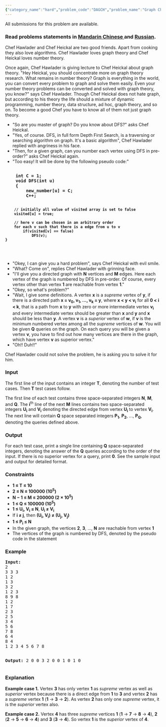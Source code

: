```yaml
---
{"category_name":"hard","problem_code":"DAGCH","problem_name":"Graph Challenge","languages_supported":{"0":"ADA","1":"ASM","2":"BASH","3":"BF","4":"C","5":"C99 strict","6":"CAML","7":"CLOJ","8":"CLPS","9":"CPP 4.3.2","10":"CPP 4.9.2","11":"CPP14","12":"CS2","13":"D","14":"ERL","15":"FORT","16":"FS","17":"GO","18":"HASK","19":"ICK","20":"ICON","21":"JAVA","22":"JS","23":"LISP clisp","24":"LISP sbcl","25":"LUA","26":"NEM","27":"NICE","28":"NODEJS","29":"PAS fpc","30":"PAS gpc","31":"PERL","32":"PERL6","33":"PHP","34":"PIKE","35":"PRLG","36":"PYTH","37":"PYTH 3.4","38":"RUBY","39":"SCALA","40":"SCM guile","41":"SCM qobi","42":"ST","43":"TCL","44":"TEXT","45":"WSPC"},"max_timelimit":2,"source_sizelimit":50000,"problem_author":"shiplu","problem_tester":"laycurse","date_added":"12-12-2013","tags":{"0":"feb14","1":"hard","2":"shiplu"},"editorial_url":"http://discuss.codechef.com/problems/DAGCH","time":{"view_start_date":1392629400,"submit_start_date":1392629400,"visible_start_date":1392629400,"end_date":1735669800},"layout":"problem"}
---
```

<span class="solution-visible-txt">All submissions for this problem are available.</span><h3> Read problems statements in <a target="_blank" href="http://www.codechef.com/download/translated/FEB14/mandarin/DAGCH.pdf">Mandarin Chinese </a> and <a target="_blank" href="http://www.codechef.com/download/translated/FEB14/russian/DAGCH.pdf">Russian</a>.</h3>
<p>Chef Hawlader and Chef Heickal are two good friends. Apart from cooking they also love algorithms. Chef Hawlader loves graph theory and Chef Heickal loves number theory.</p>
<p>Once again, Chef Hawlader is giving lecture to Chef Heickal about graph theory. "Hey Heickal, you should concentrate more on graph theory research. What remains in number theory? Graph is everything in the world, you can convert every problem to graph and solve them easily. Even your number theory problems can be converted and solved with graph theory, you know?" says Chef Hawlader. Though Chef Heickal does not hate graph, but according to his theory the life should a mixture of dynamic programming, number theory, data structure, ad hoc, graph theory, and so on. To become a good Chef you have to know all of them not just graph theory.</p>
<ul>
<li>"So are you master of graph? Do you know about DFS?" asks Chef Heickal.</li>
<li>"Yes, of course. DFS, in full form Depth First Search, is a traversing or searching algorithm on graph. It's a basic algorithm", Chef Hawlader replied with angriness in his face.</li>
<li>"Then, for a given graph, can you number each vertex using DFS in pre-order?" asks Chef Heickal again.</li>
<li>"Too easy! It will be done by the following pseudo code:"</li>
</ul>
<pre>
<b>
	int C = 1;
	void DFS(int u)
	{
		new_number[u] = C;
		C++;

		// initially all value of visited array is set to false
		visited[u] = true;

		// here v can be chosen in an arbitrary order
		for each v such that there is a edge from u to v
			if(visited[v] == false) 
				DFS(v);
	}
</b>
</pre><ul>
<li>"Okey, I can give you a hard problem", says Chef Heickal with evil smile.</li>
<li>"What? Come on", replies Chef Hawlader with grinning face.</li>
<li>"I'll give you a directed graph with <b>N</b> vertices and <b>M</b> edges. Here each vertex of the graph is numbered by DFS in pre-order. Of course, every vertex other than vertex <b>1</b> are reachable from vertex <b>1</b>."</li>
<li>"Okey, so what's problem?"</li>
<li>"Wait, I give some definitions. A vertex <b>x</b> is a <i>supreme</i> vertex of <b>y</b>, if there is a directed path <b>x = v<sub>0</sub>, v<sub>1</sub>, ..., v<sub>k</sub> = y</b>, where <b>x &lt; y &lt; v<sub>i</sub></b> for all <b>0 &lt; i &lt; k</b>, that is a path from <b>x</b> to <b>y</b> with zero or more intermediate vertex <b>v<sub>i</sub></b> and every intermediate vertex should be greater than <b>x</b> and <b>y</b> and <b>x</b> should be less than <b>y</b>. A vertex <b>v</b> is a <i>superior</i> vertex of <b>w</b>, if <b>v</b> is the minimum numbered vertex among all the <i>supreme</i> vertices of <b>w</b>. You will be given <b>Q</b> queries on the graph. On each query you will be given a vertex <b>v</b>, you have to find out how many vertices are there in the graph, which have vertex <b>v</b> as superior vertex."</li>
<li>"Oh!! Duh!!"</li>
</ul>
<p>Chef Hawlader could not solve the problem, he is asking you to solve it for him.</p>
<h3>Input</h3>
<p>The first line of the input contains an integer <b>T</b>, denoting the number of test cases. Then <b>T</b> test cases follow.</p>
<p>The first line of each test contains three space-separated integers <b>N</b>, <b>M</b>, and <b>Q</b>. The <b>i</b><sup>th</sup> line of the next <b>M</b> lines contains two space-separated integers <b>U<sub>i</sub></b> and <b>V<sub>i</sub></b> denoting the directed edge from vertex <b>U<sub>i</sub></b> to vertex <b>V<sub>i</sub></b>. The next line will contain <b>Q</b> space separated integers <b>P<sub>1</sub></b>, <b>P<sub>2</sub></b>, ..., <b>P<sub>Q</sub></b>, denoting the queries defined above.</p>
<h3>Output</h3>
<p>For each test case, print a single line containing <b>Q</b> space-separated integers, denoting the answer of the <b>Q</b> queries according to the order of the input. If there is no superior vertex for a query, print <b>0</b>. See the sample input and output for detailed format.</p>
<h3>Constraints</h3>
<ul>
<li><b>1 ≤ T ≤ 10</b></li>
<li><b>2 ≤ N ≤ 100000 (10<sup>5</sup>)</b></li>
<li><b>N − 1 ≤ M ≤ 200000 (2 × 10<sup>5</sup>)</b></li>
<li><b>1 ≤ Q ≤ 100000 (10<sup>5</sup>)</b></li>
<li><b>1 ≤ U<sub>i</sub>, V<sub>i</sub> ≤ N</b>, <b>U<sub>i</sub> ≠ V<sub>i</sub></b></li>
<li>If <b>i ≠ j</b>, then <b>(U<sub>i</sub>, V<sub>i</sub>) ≠ (U<sub>j</sub>, V<sub>j</sub>)</b></li>
<li><b>1 ≤ P<sub>i</sub> ≤ N</b></li>
<li>In the given graph, the vertices <b>2</b>, <b>3</b>, ..., <b>N</b> are reachable from vertex <b>1</b></li>
<li>The vertices of the graph is numbered by DFS, denoted by the pseudo code in the statement</li>
</ul>
<h3>Example</h3>
<pre><b>Input:</b>
2
3 3 3
1 2
1 3
3 2
1 2 3
8 9 8
1 2
1 7
2 3
2 5
3 4
5 6
7 8
6 4
8 4
1 2 3 4 5 6 7 8

<b>Output:</b>
2 0 0
3 2 0 0 1 0 1 0
</pre><h3>Explanation</h3>
<p><b>Example case 1.</b> Vertex <b>3</b> has only vertex <b>1</b> as <i>supreme</i> vertex as well as <i>superior</i> vertex because there is a direct edge from <b>1</b> to <b>3</b> and vertex <b>2</b> has a <i>supreme</i> vertex <b>1</b> (<b>1</b> → <b>3</b> →  <b>2</b>). As vertex <b>2</b> has only one <i>supreme</i> vertex, it is the <i>superior</i> vertex also.</p>
<p><b>Example case 2.</b> Vertex <b>4</b> has three <i>supreme</i> vertices <b>1</b> (<b>1</b> → <b>7</b> → <b>8</b> → <b>4</b>), <b>2</b> (<b>2</b> → <b>5</b> → <b>6</b> → <b>4</b>) and <b>3</b> (<b>3</b> → <b>4</b>). So vertex <b>1</b> is the <i>superior</i> vertex of <b>4</b>.</p>

